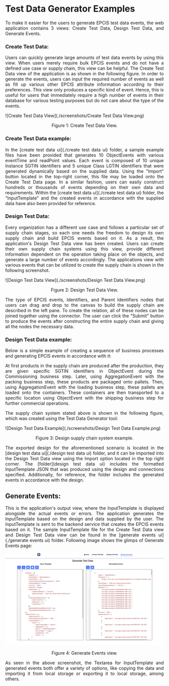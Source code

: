 # Test Data Generator Examples

<div style="text-align:justify;">
To make it easier for the users to generate EPCIS test data events, the web application contains 3 views: Create Test Data, Design Test Data, and Generate Events.


### Create Test Data:
Users can quickly generate large amounts of test data events by using this view. When users merely require bulk EPCIS events and do not have a defined use case or supply chain, this view can be helpful. The Create Test Data view of the application is as shown in the following figure. In order to generate the events, users can input the required number of events as well as fill up various other EPCIS attribute information according to their preferences. This view only produces a specific kind of event. Hence, this is useful for users that immediately require a high number of events in their database for various testing purposes but do not care about the type of the events.

![Create Test Data View](./screenshots/Create Test Data View.png) 
<p align=center>Figure 1: Create Test Data View.</p>


### Create Test Data example:

In the [create test data ui](./create test data ui) folder, a sample example files have been provided that generates 10 ObjectEvents with various eventTime and readPoint values. Each event is composed of 10 unique Instance SGTIN identifiers and 5 unique Class LGTIN identifiers that were generated dynamically based on the supplied data. Using the "Import" button located in the top-right corner, this file may be 
loaded onto the Create Test Data page. In a similar fashion, users can easily construct hundreds or thousands of events depending on their own data and requirements. Within the [create test data ui](./create test data ui) folder, the "InputTemplate" and the created events in accordance with the supplied data have also been provided for reference.

### Design Test Data:
Every organization has a different use case and follows a particular set of supply chain stages, so each one needs the freedom to design its own supply chain and build EPCIS events based on it. As 
a result, the application's Design Test Data view has been created. Users can create their own supply chain systems using this view, provide different information dependent on the operation taking place on the objects, and generate a large number of events accordingly. The applications view with various events that can be utilized to create the supply chain is shown in the following screenshot.

![Design Test Data View](./screenshots/Design Test Data View.png)
<p align=center>Figure 2: Design Test Data View.</p>

The type of EPCIS events, Identifiers, and Parent Identifiers nodes that users can drag and drop to the canvas to build the supply chain are described in the left pane. To create the relation, all of these nodes can be joined together using the connector. The user can click the "Submit" button to produce the events after constructing the entire supply chain and giving all the nodes the necessary data.

### Design Test Data example:
Below is a simple example of creating a sequence of business processes and generating EPCIS events in accordance with it:

At first products in the supply chain are produced after the production, they are given specific SGTIN identifiers in ObjectEvent during the Commissioning business step. Later, using AggregationEvent with the packing business step, these products are packaged onto pallets. Then, using AggregationEvent with the loading business step, these pallets are loaded onto the containers. These containers are then transported to a specific location using ObjectEvent with the shipping business step for further commercial operations.

The supply chain system stated above is shown in the following figure, which was created using the Test Data Generator tool:

![Design Test Data Example](./screenshots/Design Test Data Example.png)
<p align=center>Figure 3: Design supply chain system example.</p>

The exported design for the aforementioned scenario is located in the [design test data ui](./design test data ui) folder, and it can be imported into the Design Test Data view using the Import option located in the 
top right corner. The [folder](design test data ui) includes the formatted InputTemplate JSON that was produced using the design and connections specified. Additionally, for reference, the folder includes the generated events in accordance with the design.

## Generate Events:
This is the application's output view, where the InputTemplate is displayed alongside the actual events or errors. The application generates the InputTemplate based on the design and data supplied 
by the user. The InputTemplate is sent to the backend service that creates the EPCIS events based on it. The sample InputTemplate file for the Create Test Data view and Design Test Data view can 
be found in the [generate events ui](./generate events ui) folder. Following image shows the glimps of Generate Events page:

![Generate Events](./screenshots/Generate%20Events.png)
<p align=center>Figure 4: Generate Events view.</p>

As seen in the above screenshot, the Textarea for InputTemplate and generated events both offer a variety of options, like copying the data and importing it from local storage or exporting it to 
local storage, among others.


</div>